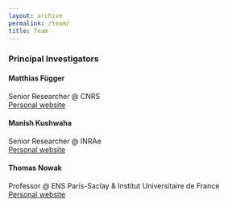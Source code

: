 ```yaml
---
layout: archive
permalink: /team/
title: Team
---
```


### Principal Investigators

#### Matthias Függer

Senior Researcher @ CNRS\
[Personal website](http://www.lsv.fr/~mfuegger/)

#### Manish Kushwaha

Senior Researcher @ INRAe\
[Personal website](https://manishkushwaha.net/)

#### Thomas Nowak 

Professor @ ENS Paris-Saclay & Institut Universitaire de France\
[Personal website](https://www.thomasnowak.net/)
